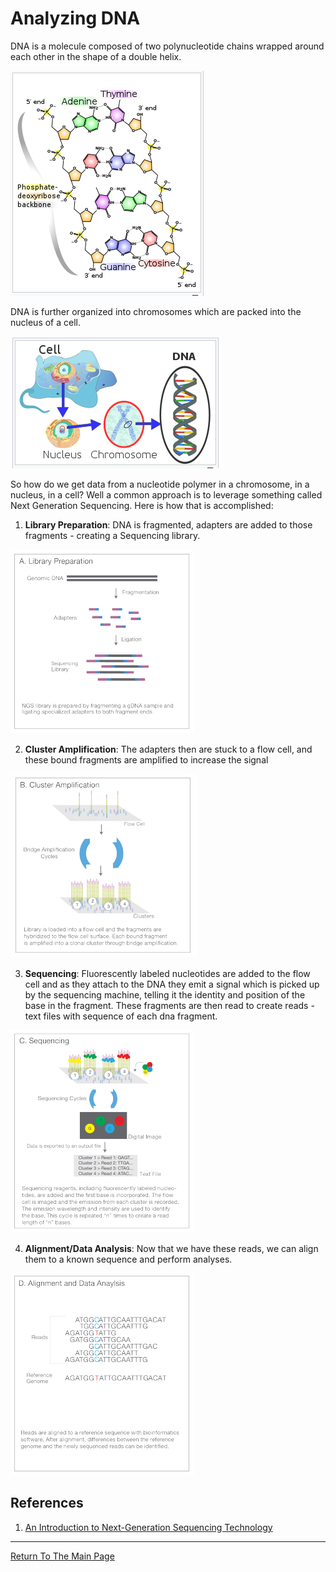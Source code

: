 # Analyzing DNA

DNA is a molecule composed of two polynucleotide chains wrapped around each other in the shape of a double helix.

![](images/dna.PNG)

DNA is further organized into chromosomes which are packed into the nucleus of a cell.

![](images/organization.PNG)

So how do we get data from a nucleotide polymer in a chromosome, in a nucleus, in a cell? Well a common approach is to leverage something called Next Generation Sequencing. Here is how that is accomplished:

1. **Library Preparation**: DNA is fragmented, adapters are added to those fragments - creating a Sequencing library. 

![](images/libprep.PNG)

2. **Cluster Amplification**: The adapters then are stuck to a flow cell, and these bound fragments are amplified to increase the signal

![](images/clustamp.PNG)

3. **Sequencing**: Fluorescently labeled nucleotides are added to the flow cell and as they attach to the DNA they emit a signal which is picked up by the sequencing machine, telling it the identity and position of the base in the fragment. These fragments are then read to create reads - text files with sequence of each dna fragment.

![](images/seq.PNG)

4. **Alignment/Data Analysis**: Now that we have these reads, we can align them to a known sequence and perform analyses.

![](images/align.PNG)


## References

1. [An Introduction to Next-Generation Sequencing Technology](https://www.illumina.com/content/dam/illumina-marketing/documents/products/illumina_sequencing_introduction.pdf)
_________________________________________________________________________________________________________________________________________________________________________________

[Return To The Main Page](../index.md)
